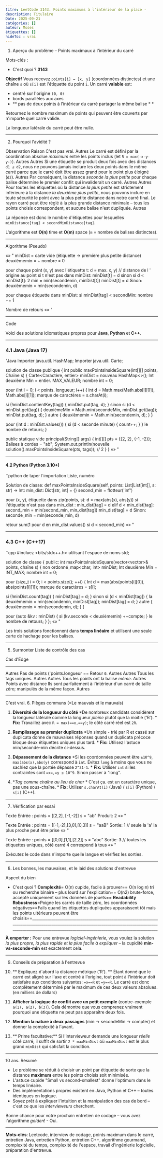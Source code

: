```yaml
---
titre: LeetCode 3143. Points maximums à l'intérieur de la place -
description: Titulaire
Date: 2025-09-21
catégories: []
auteur: Moses
étiquettes: []
hideToc : vrai
---
```

1. Aperçu du problème – Points maximaux à l'intérieur du carré

Mots-clés :
- C'est quoi ?
**3143**

**Objectif**
Vous recevez `points[i] = [x, y]` (coordonnées distinctes) et une chaîne `s` où `s[i]` est l'étiquette du point `i`.
Un carré **valable** est:

* centré sur l'origine `(0, 0)`
* bords parallèles aux axes
* ** pas de deux points à l'intérieur du carré partager la même balise * *

Retournez le nombre maximum de points qui peuvent être couverts par n'importe quel carré valide.

La longueur latérale du carré peut être nulle.

---

2. Pourquoi l'avidité ?

Observation Raison
C'est pas vrai.
Autres Le carré est défini par la coordination absolue *maximum* entre les points inclus (let `R = max(-x-y-y-)`). Autres
Autres Si une étiquette se produit deux fois avec des distances `d1 ≤ d2`, nous ne pouvons jamais inclure les deux points dans le même carré parce que le carré doit être assez grand pour le point plus éloigné (`d2`). Autres Par conséquent, la distance *seconde la plus petite* pour chaque balise détermine le premier conflit qui invaliderait un carré. Autres
Autres Pour toutes les étiquettes où la distance *la plus petite* est strictement inférieure à la distance *la deuxième plus petite*, nous pouvons inclure en toute sécurité le point avec la plus petite distance dans notre carré final. Le rayon carré peut être réglé à la plus grande distance minimale – tous les points choisis correspondent, et aucune balise n'est dupliquée. Autres

La réponse est donc le nombre d'étiquettes pour lesquelles
`minDistance[tag] < secondMinDistance[tag]`.

L'algorithme est **O(n)** time et **O(m)** space (`m` = nombre de balises distinctes).

---

Algorithme (Pseudo)

«» "
minDist = carte vide (étiquette → première plus petite distance)
deuxièmemin = +
nombre = 0

pour chaque point (x, y) avec l'étiquette t:
d = max. x, y) // distance de l ' origine au point
si t n'est pas dans minDist:
minDist[t] = d
sinon si d < minDist[t]:
2 min = min(secondemin, minDist[t])
minDist[t] = d
Sinon:
deuxièmemin = min(secondemin, d)

pour chaque étiquette dans minDist:
si minDist[tag] < secondMin:
nombre += 1

Nombre de retours
«» "

---

Code

Voici des solutions idiomatiques propres pour **Java**, **Python** et **C++**.

---

### 4.1 Java (Java 17)

"Java
Importer java.util. HashMap;
Importer java.util. Carte;

solution de classe publique {
int public maxPointsInsideSquare(int[][] points, Chaîne s) {
Carte<Caractère, entier> minDist = nouveau HashMap<>();
Int deuxième Min = entier. MAX_VALEUR;
nombre int = 0;

pour (int i = 0; i < points. longueur; i++) {
int d = Math.max(Math.abs[i][0]), Math.abs[i][1]);
marque de caractères = s.charAt(i);

si (!minDist.contientKey(tag)) {
minDist.put(tag, d);
} sinon si (d < minDist.get(tag)) {
deuxièmeMin = Math.min(secondeMin, minDist.get(tag));
minDist.put(tag, d);
} autre {
deuxièmemin = Math.min(secondemin, d);
}
}

pour (int d : minDist.values()) {
si (d < seconde minute) {
count++;
}
}
le nombre de retours;
}

public statique vide principal(String[] args) {
int[][] pts = {{2, 2}, {-1, -2}};
Balises à cordes = "ab";
System.out.println(nouvelle solution().maxPointsInsideSquare(pts, tags)); // 2
}
}
«» "

---

#### 4.2 Python (Python 3.10+)

'`python
de taper l'importation Liste, numéro

Solution de classe:
def maxPointsInsideSquare(self, points: List[List[int]], s: str) -> Int:
min_dist: Dict[str, int] = {}
second_min = flotteur('inf')

pour (x, y), étiquette dans zip(points, s):
d = max(abs(x), abs(y))
si l'étiquette n'est pas dans min_dist :
min_dist[tag] = d
elif d < min_dist[tag]:
second_min = min(second_min, min_dist[tag])
min_dist[tag] = d
Sinon:
seconde_min = min(seconde_min, d)

retour sum(1 pour d en min_dist.values() si d < second_min)
«» "

---

### 4.3 C++ (C++17)

'`cpp
#incluez <bits/stdc++.h>
utilisant l'espace de noms std;

solution de classe {
public:
int maxPointsInsideSquare(vector<vector<int>>& points, chaîne s) {
non ordonné_map<char, int> minDist;
Int deuxième Min = INT_MAX;
nombre int = 0;

pour (size_t i = 0; i < points.size(); ++i) {
Int d = max(abs(points[i][0]), abs(points[i][1]);
marque de caractères = s[i];

si (!minDist.count(tag)) {
minDist[tag] = d;
} sinon si (d < minDist[tag]) {
la deuxièmemin = min(secondemin, minDist[tag]);
minDist[tag] = d;
} autre {
deuxièmemin = min(secondemin, d);
}
}

pour (auto &kv : minDist) {
si (kv.seconde < deuxièmemin) ++compte;
}
le nombre de retours;
}
};
«» "

Les trois solutions fonctionnent dans **temps linéaire** et utilisent une seule carte de hachage pour les balises.

---

5. Surmonter Liste de contrôle des cas

Cas d'Edge
-- -- -- -- -- -- -- -- --
Autres Pas de points ('points.longueur == Retour `0`. Autres
Autres Tous les tags uniques. Autres
Autres Tous les points ont la balise *même*. Autres
Points avec distance Ils sont parfaitement à l'intérieur d'un carré de taille zéro; manipulés de la même façon. Autres

---

C'est vrai. 6. Pièges communs (=Le mauvais et le mauvais)

1. **Diversité de la longueur du côté**
*De nombreux candidats considèrent la longueur latérale comme la longueur *pleine* plutôt que la moitié ('R'). *
**Fix:** Travaillez avec `R = max(==x,==y)`; le côté carré réel est `2R`.

2. **Remplissage au premier duplicata**
*Un simple - trié par R et cassé sur duplicata donne de mauvaises réponses quand un duplicata précoce bloque deux étiquettes uniques plus tard. *
**Fix:** Utilisez l'astuce min/seconde-min décrite ci-dessus.

3. **Dépassement de la distance**
*Si les coordonnées peuvent être `±10^9`, `max(abs(x),abs(y)` correspond à `int`. Évitez `long` à moins que vous ne sachiez que la portée dépasse `2^31‐1`. *
**Fix:** Utiliser `int` si les contraintes sont `=x=,=y ≤ 10^9`. Sinon passer à "long".

4. **Tag comme chaîne au lieu de char* *
C'est ça. est un caractère unique, pas une sous-chaîne. *
**Fix:** Utiliser `s.charAt(i)` (Java) / `s[i]` (Python) / `s[i]` (C++).

---

7. Vérification par essai

Texte
Entrée :
points = [[2,2], [-1,-2]]
s = "ab"
Produit: 2
«» "

Texte
Entrée :
points = [[-1,-2],[3,0],[0,3]]
s = "aaB"
Sortie: 1 // seule la 'a' la plus proche peut être prise
«» "

Texte
Entrée :
points = [[0,0],[1,1],[2,2]]
s = "abc"
Sortie: 3 // toutes les étiquettes uniques, côté carré 4 correspond à tous
«» "

Exécutez le code dans n'importe quelle langue et vérifiez les sorties.

---

8. Les bonnes, les mauvaises, et le laid des solutions d'entrevue

Aspect du bien
- C'est quoi ?
**Complexité**= O(n) cupide, facile à prouver== O(n log n) tri ou recherche binaire – plus lourd sur l'explication== O(n2) brute-force, accepté uniquement sur les données de jouets==
**Readability**
**Robustness**=Poigne les carrés de taille zéro, les coordonnées négatives==Fails quand les étiquettes dupliquées apparaissent tôt mais les points ultérieurs peuvent être choisis==_______________________________________________________________________________________________________________________________________________________________________________________________________________________

**À emporter :**
Pour une entrevue *logiciel-ingénierie*, vous voulez la solution *la plus propre, la plus rapide et la plus facile à expliquer* – la cupidité **min-vs-seconde-min** est exactement cela.

---

9. Conseils de préparation à l'entrevue

1. ** Expliquez d'abord la distance métrique ('R'). **
Étant donné que le carré est aligné sur l'axe et centré à l'origine, tout point à l'intérieur doit satisfaire aux conditions suivantes: `=x==R` et `=y==R`. Le carré est donc complètement déterminé par le maximum de ces deux valeurs absolues. (en milliers de dollars)

2. **Afficher la logique de conflit avec un petit exemple** (contre-exemple `a(1), a(2), b(3)`).
Cela démontre que vous comprenez vraiment pourquoi une étiquette ne peut pas apparaître deux fois.

3. **Mention la nature à deux passages** (min → secondeMin → compter) et donner la complexité à l'avant.

4. ** Prime facultative:**
Si l'intervieweur demande une longueur *réelle* côté carré, il suffit de sortir `2 * maxMinDist` où `maxMinDist` est le plus grand `minDist` qui satisfait la condition.

---

10 ans. Résumé

* Le problème se réduit à choisir un point par étiquette de sorte que la distance **maximum** entre les points choisis soit minimisée.
* L'astuce cupide "Small vs second-smallest" donne l'optimum dans le temps linéaire.
* Des implémentations propres existent en Java, Python et C++ – toutes identiques en logique.
* Soyez prêt à expliquer l'intuition et la manipulation des cas de bord – c'est ce que les *intervieweurs* cherchent.

Bonne chance pour votre prochain entretien de codage – vous avez l'algorithme *golden*! - Oui.

---

**Mots-clés**: Leetcode, interview de codage, points maximum dans le carré, entretien Java, entretien Python, entretien C++, algorithme gourmand, complexité du temps, complexité de l'espace, travail d'ingénierie logicielle, préparation d'entrevue.